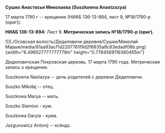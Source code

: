 **Сушко Анастасья Миколаева (Suszkowna Anastzazya)**

17 марта 1790 г -- крещение (НИАБ 136-13-894, лист 9, №18/1790-р
(ориг)).

**НИАБ 136-13-894:** Лист 9. **Метрическая запись №18/1790-р (ориг).**

![](./Осовская волость/Дедиловичи деревня/Сушки/Миколай Марыя/media/61aa93acf1d2207781f9d2f6835a8c83edadf06b.png){width="6.496527777777778in"
height="0.7784569116360455in"}

Дедиловичская Покровская церковь. 17 марта 1790 года. Метрическая запись
о крещении.

Suszkowna Nastazya -- дочь родителей с деревни Дедиловичи.

Suszko Mikołaj -- отец.

Suszkowa Marya -- мать.

Suszko Siemion - кум.

Suszkowa Daryia - кума.

Jazgunowicz Antonij -- ксёндз.
